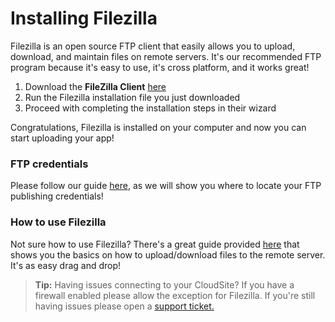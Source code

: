 # Installing Filezilla
Filezilla is an open source FTP client that easily allows you to upload, download, and maintain files on remote servers. It's our recommended FTP program because it's easy to use, it's cross platform, and it works great!

1. Download the **FileZilla Client** [here](https://filezilla-project.org/download.php?type=client)
2. Run the Filezilla installation file you just downloaded
3. Proceed with completing the installation steps in their wizard

Congratulations, Filezilla is installed on your computer and now you can start uploading your app!

### FTP credentials
Please follow our guide [here](https://www.gearhost.com/documentation/how-to-publish-your-app-with-ftp), as we will show you where to locate your FTP publishing credentials!

### How to use Filezilla
Not sure how to use Filezilla? There's a great guide provided [here](https://www.ostraining.com/blog/coding/filezilla-beginner/) that shows you the basics on how to upload/download files to the remote server. It's as easy  drag and drop! 
>**Tip:** Having issues connecting to your CloudSite? If you have a firewall enabled please allow the exception for Filezilla. If you're still having issues please open a [support ticket.](https://www.gearhost.com/documentation/how-to-open-a-support-ticket)